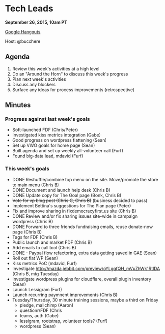 # Tech Leads

**September 26, 2015, 10am PT**

[Google Hangouts](https://plus.google.com/hangouts/_/lessigforpresident.com/tech-leads)

Host: @bucchere

## Agenda

1. Review this week's activities at a high level
2. Do an "Around the Horn" to discuss this week's progress
3. Plan next week's activities
4. Discuss any blockers
5. Surface any ideas for process improvements (retrospective)

## Minutes

### Progress against last week's goals

* Soft-launched FDF (Chris/Peter)
* Investigated kiss metrics integration (Gabe)
* Good progress on wordpress flattening (Sean)
* Set up VWO goals for home page (Sean)
* Built agenda and set up weekly all-volunteer call (Furf)
* Found big-data lead, mdavid (Furf)

### This week's goals

* DONE Reshuffle/combine top menu on the site. Move/promote the store to main menu (Chris B)
* DONE Document and launch help desk (Chris B)
* DONE Update copy for The Goal page (Bonk, Chris B)
* ~~Vote for vp blog post (Chris C, Chris B)~~ (business decided to pass)
* Implement Bettina's suggestions for The Plan page (Peter)
* Fix and improve sharing in fixdemocracyfirst.us site (Chris B)
* DONE Review and/or fix sharing issues site-wide in campaign wordpress (Chris B)
* DONE Forward to three friends fundraising emails, reuse donate-now page (Chris B)
* Tags for FDF (Chris B)
* Public launch and market FDF (Chris B)
* Add emails to call tool (Chris B)
* DONE - Paypal flow refactoring, extra data getting saved in GAE (Sean)
* Roll out flat WP (Sean)
* Kiss metrics PoC (mdavid, Furf)
* Investigate http://mazda.jebbit.com/preview/oYLgqfQH_mVuZhWk1RtlDA (Chris B, mtg Tuesday)
* Investigate wordpress plugins for cloudflare, overall plugin inventory (Sean)
* Launch Lessigram (Furf)
* Launch recurring paymnent improvements (Chris B)
* Tuesday/Thursday, 30 minute training sessions, maybe a third on Friday
  * pledge, mailchimp (Aaron)
  * questionr/FDF (Chris
  * teams, auth (Gabe)
  * lessigram, rootstrap, volunteer tools? (Furf)
  * wordpress (Sean)
